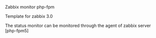 Zabbix monitor php-fpm

Template for zabbix 3.0

The status monitor can be monitored through the agent of zabbix server [php-fpm5]
